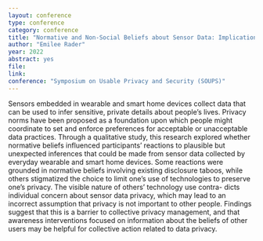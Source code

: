 ```yaml
---
layout: conference
type: conference
category: conference
title: "Normative and Non-Social Beliefs about Sensor Data: Implications for Collective Privacy Management"
author: "Emilee Rader"
year: 2022
abstract: yes
file: 
link: 
conference: "Symposium on Usable Privacy and Security (SOUPS)"
---
```


Sensors embedded in wearable and smart home devices collect data that can be used to infer sensitive, private details about people’s lives. Privacy norms have been proposed as a foundation upon which people might coordinate to set and enforce preferences for acceptable or unacceptable data practices. Through a qualitative study, this research explored whether normative beliefs influenced participants’ reactions to plausible but unexpected inferences that could be made from sensor data collected by everyday wearable and smart home devices. Some reactions were grounded in normative beliefs involving existing disclosure taboos, while others stigmatized the choice to limit one’s use of technologies to preserve one’s privacy. The visible nature of others’ technology use contra- dicts individual concern about sensor data privacy, which may lead to an incorrect assumption that privacy is not important to other people. Findings suggest that this is a barrier to collective privacy management, and that awareness interventions focused on information about the beliefs of other users may be helpful for collective action related to data privacy.